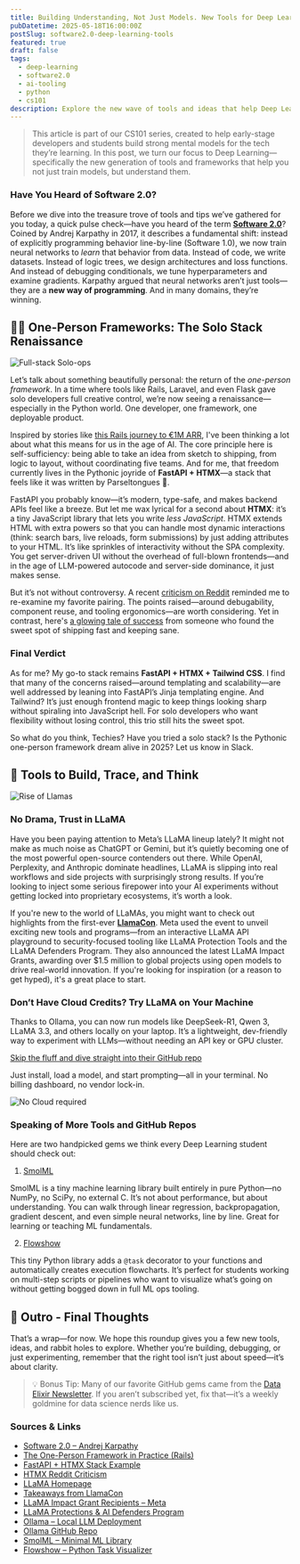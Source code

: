 ```yaml
---
title: Building Understanding, Not Just Models. New Tools for Deep Learning in the Gen.A.I. Era
pubDatetime: 2025-05-18T16:00:00Z
postSlug: software2.0-deep-learning-tools
featured: true
draft: false
tags:
  - deep-learning
  - software2.0
  - ai-tooling
  - python
  - cs101
description: Explore the new wave of tools and ideas that help Deep Learning students understand models from the inside out—without needing a team of engineers.
---
```


> This article is part of our CS101 series, created to help early-stage developers and students build strong mental models for the tech they’re learning. In this post, we turn our focus to Deep Learning—specifically the new generation of tools and frameworks that help you not just train models, but understand them.

### Have You Heard of Software 2.0?

Before we dive into the treasure trove of tools and tips we’ve gathered for you today, a quick pulse check—have you heard of the term [**Software 2.0**](https://karpathy.medium.com/software-2-0-a64152b37c35)? Coined by Andrej Karpathy in 2017, it describes a fundamental shift: instead of explicitly programming behavior line-by-line (Software 1.0), we now train neural networks to _learn_ that behavior from data. Instead of code, we write datasets. Instead of logic trees, we design architectures and loss functions. And instead of debugging conditionals, we tune hyperparameters and examine gradients. Karpathy argued that neural networks aren’t just tools—they are a **new way of programming**. And in many domains, they’re winning.

## 🧑‍🚀 One-Person Frameworks: The Solo Stack Renaissance

![Full-stack Solo-ops](@assets/images/full_stack_solo_ops.webp)

Let’s talk about something beautifully personal: the return of the _one-person framework_. In a time where tools like Rails, Laravel, and even Flask gave solo developers full creative control, we’re now seeing a renaissance—especially in the Python world. One developer, one framework, one deployable product.

Inspired by stories like [this Rails journey to €1M ARR](https://bramjetten.dev/articles/the-one-person-framework-in-practice), I've been thinking a lot about what this means for us in the age of AI. The core principle here is self-sufficiency: being able to take an idea from sketch to shipping, from logic to layout, without coordinating five teams. And for me, that freedom currently lives in the Pythonic joyride of **FastAPI + HTMX**—a stack that feels like it was written by Parseltongues 🐍.

FastAPI you probably know—it’s modern, type-safe, and makes backend APIs feel like a breeze. But let me wax lyrical for a second about **HTMX**: it’s a tiny JavaScript library that lets you write _less JavaScript_. HTMX extends HTML with extra powers so that you can handle most dynamic interactions (think: search bars, live reloads, form submissions) by just adding attributes to your HTML. It’s like sprinkles of interactivity without the SPA complexity. You get server-driven UI without the overhead of full-blown frontends—and in the age of LLM-powered autocode and server-side dominance, it just makes sense.

But it’s not without controversy. A recent [criticism on Reddit](https://www.reddit.com/r/htmx/comments/1k5bz3y/htmx_a_great_framework_that_ill_never_use_again/) reminded me to re-examine my favorite pairing. The points raised—around debugability, component reuse, and tooling ergonomics—are worth considering. Yet in contrast, here's [a glowing tale of success](https://dev.to/jaydevm/fastapi-and-htmx-a-modern-approach-to-full-stack-bma) from someone who found the sweet spot of shipping fast and keeping sane.

### Final Verdict

As for me? My go-to stack remains **FastAPI + HTMX + Tailwind CSS**. I find that many of the concerns raised—around templating and scalability—are well addressed by leaning into FastAPI’s Jinja templating engine. And Tailwind? It’s just enough frontend magic to keep things looking sharp without spiraling into JavaScript hell. For solo developers who want flexibility without losing control, this trio still hits the sweet spot.

So what do you think, Techies? Have you tried a solo stack? Is the Pythonic one-person framework dream alive in 2025? Let us know in Slack.

## 🔧 Tools to Build, Trace, and Think

![Rise of Llamas](@assets/images/llama_rise.webp)

### No Drama, Trust in LLaMA

Have you been paying attention to Meta’s LLaMA lineup lately? It might not make as much noise as ChatGPT or Gemini, but it’s quietly becoming one of the most powerful open-source contenders out there. While OpenAI, Perplexity, and Anthropic dominate headlines, LLaMA is slipping into real workflows and side projects with surprisingly strong results. If you’re looking to inject some serious firepower into your AI experiments without getting locked into proprietary ecosystems, it’s worth a look.

If you're new to the world of LLaMAs, you might want to check out highlights from the first-ever [**LlamaCon**](https://ai.meta.com/blog/llamacon-llama-news/). Meta used the event to unveil exciting new tools and programs—from an interactive LLaMA API playground to security-focused tooling like LLaMA Protection Tools and the LLaMA Defenders Program. They also announced the latest LLaMA Impact Grants, awarding over $1.5 million to global projects using open models to drive real-world innovation. If you're looking for inspiration (or a reason to get hyped), it's a great place to start.

### Don’t Have Cloud Credits? Try LLaMA on Your Machine

Thanks to Ollama, you can now run models like DeepSeek-R1, Qwen 3, LLaMA 3.3, and others locally on your laptop. It’s a lightweight, dev-friendly way to experiment with LLMs—without needing an API key or GPU cluster.

[Skip the fluff and dive straight into their GitHub repo](https://github.com/ollama/ollama)

Just install, load a model, and start prompting—all in your terminal. No billing dashboard, no vendor lock-in.

![No Cloud required](@assets/images/no_cloud_ollama.webp)

### Speaking of More Tools and GitHub Repos

Here are two handpicked gems we think every Deep Learning student should check out:

1. [SmolML](https://github.com/rodmarkun/SmolML)

SmolML is a tiny machine learning library built entirely in pure Python—no NumPy, no SciPy, no external C. It’s not about performance, but about understanding. You can walk through linear regression, backpropagation, gradient descent, and even simple neural networks, line by line. Great for learning or teaching ML fundamentals.

2. [Flowshow](https://github.com/koaning/flowshow)

This tiny Python library adds a `@task` decorator to your functions and automatically creates execution flowcharts. It’s perfect for students working on multi-step scripts or pipelines who want to visualize what’s going on without getting bogged down in full ML ops tooling.

## 🧭 Outro - Final Thoughts

That’s a wrap—for now. We hope this roundup gives you a few new tools, ideas, and rabbit holes to explore. Whether you’re building, debugging, or just experimenting, remember that the right tool isn’t just about speed—it’s about clarity.

> 💡 Bonus Tip: Many of our favorite GitHub gems came from the [Data Elixir Newsletter](https://dataelixir.com/). If you aren’t subscribed yet, fix that—it’s a weekly goldmine for data science nerds like us.

### Sources & Links

- [Software 2.0 – Andrej Karpathy](https://karpathy.medium.com/software-2-0-a64152b37c35)
- [The One-Person Framework in Practice (Rails)](https://bramjetten.dev/articles/the-one-person-framework-in-practice)
- [FastAPI + HTMX Stack Example](https://dev.to/jaydevm/fastapi-and-htmx-a-modern-approach-to-full-stack-bma)
- [HTMX Reddit Criticism](https://www.reddit.com/r/htmx/comments/1k5bz3y/htmx_a_great_framework_that_ill_never_use_again/)
- [LLaMA Homepage](https://www.llama.com/)
- [Takeaways from LlamaCon](https://ai.meta.com/blog/llamacon-llama-news/)
- [LLaMA Impact Grant Recipients – Meta](https://about.fb.com/news/2025/04/llama-impact-grant-recipients/)
- [LLaMA Protections & AI Defenders Program](https://www.llama.com/llama-protections/ai-defenders/)
- [Ollama – Local LLM Deployment](https://ollama.com/)
- [Ollama GitHub Repo](https://github.com/ollama/ollama)
- [SmolML – Minimal ML Library](https://github.com/rodmarkun/SmolML)
- [Flowshow – Python Task Visualizer](https://github.com/koaning/flowshow)
